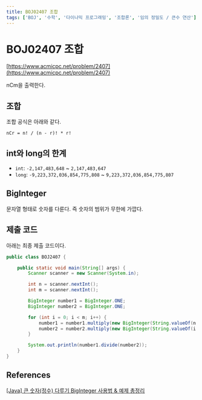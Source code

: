 ```yaml
---
title: BOJ02407 조합
tags: ['BOJ', '수학', '다이나믹 프로그래밍', '조합론', '임의 정밀도 / 큰수 연산']
---
```


# BOJ02407 조합

[https://www.acmicpc.net/problem/2407](https://www.acmicpc.net/problem/2407)

nCm을 출력한다.

## 조합

조합 공식은 아래와 같다.

```
nCr = n! / (n - r)! * r!
```

## int와 long의 한계

 * `int`: `-2,147,483,648` ~ `2,147,483,647`
 * `long`: `-9,223,372,036,854,775,808` ~ `9,223,372,036,854,775,807`

## BigInteger

문자열 형태로 숫자를 다룬다. 즉 숫자의 범위가 무한에 가깝다. 

## 제출 코드

아래는 최종 제출 코드이다.

```java
public class BOJ2407 {

    public static void main(String[] args) {
        Scanner scanner = new Scanner(System.in);

        int n = scanner.nextInt();
        int m = scanner.nextInt();

        BigInteger number1 = BigInteger.ONE;
        BigInteger number2 = BigInteger.ONE;

        for (int i = 0; i < m; i++) {
            number1 = number1.multiply(new BigInteger(String.valueOf(n - i)));
            number2 = number2.multiply(new BigInteger(String.valueOf(i + 1)));
        }

        System.out.println(number1.divide(number2));
    }
}
```

## References

[[Java] 큰 숫자(정수) 다루기 BigInteger 사용법 & 예제 총정리](https://coding-factory.tistory.com/604)

<TagLinks />